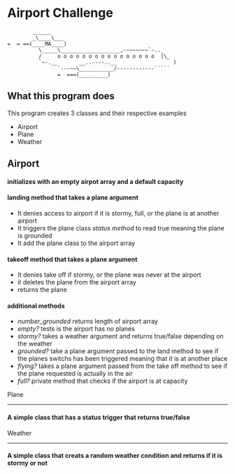 Airport Challenge
=================

```
        ______
        _\____\___
=  = ==(____MA____)
          \_____\___________________,-~~~~~~~`-.._
          /     o o o o o o o o o o o o o o o o  |\_
          `~-.__       __..----..__                  )
                `---~~\___________/------------`````
                =  ===(_________)

```

What this program does
---------
This program creates 3 classes and their respective examples
  * Airport
  * Plane
  * Weather

Airport
--------

#### **initializes** with an empty airpot array and a default capacity
#### **landing method** that takes a plane argument
  * It denies access to airport if it is stormy, full, or the plane is at another airport
  * It triggers the plane class *status method* to read true meaning the plane is grounded
  * It add the plane class to the airport array
#### **takeoff method** that takes a plane argument
  * It denies take off if stormy, or the plane was never at the airport
  * it deletes the plane from the airport array
  * returns the plane
#### **additional methods**
  * *number_grounded* returns length of airport array
  * *empty?* tests is the airport has no planes
  * *stormy?* takes a weather argument and returns true/false depending on the weather
  * *grounded?* take a plane argument passed to the land method to see if the planes switchs has been triggered meaning that it is at another place
  * *flying?* takes a plane argument passed from the take off method to see if the plane requested is actually in the air
  * *full?* private method that checks if the airport is at capacity




Plane
_________

#### A simple class that has a status trigger that returns true/false





Weather
________

#### A simple class that creats a random weather condition and returns if it is stormy or not
